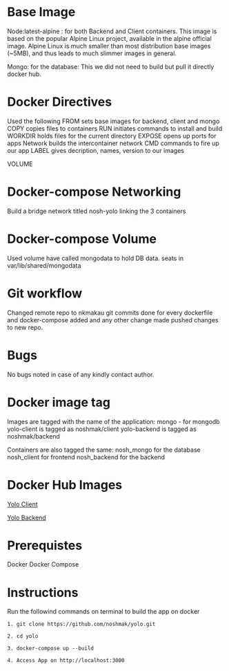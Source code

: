 # Base Image
Node:latest-alpine : for both Backend and Client containers.
This image is based on the popular Alpine Linux project, available in the alpine official image. Alpine Linux is much smaller than most distribution base images (~5MB), and thus leads to much slimmer images in general.

Mongo: for the database:
This we did not need to build but pull it directly docker hub.

# Docker Directives
Used the following 
FROM sets base images for backend, client and mongo
COPY copies files to containers
RUN initiates commands to install and build
WORKDIR holds files for the current directory
EXPOSE opens up ports for apps
Network builds the intercontainer network
CMD commands to fire up our app
LABEL gives decription, names, version to our images

VOLUME

# Docker-compose Networking
Build a bridge network titled nosh-yolo linking the 3 containers

# Docker-compose Volume
Used volume have called mongodata to hold DB data.
seats in var/lib/shared/mongodata

# Git workflow
Changed remote repo to nkmakau
git commits done for every dockerfile and docker-compose added and any other change made
pushed changes to new repo.

# Bugs
No bugs noted in case of any kindly contact author.


# Docker image tag
Images are tagged with the name of the application:
mongo - for mongodb
yolo-client is tagged as noshmak/client
yolo-backend is tagged as noshmak/backend

Containers are also tagged the same:
nosh_mongo for the database
nosh_client for frontend
nosh_backend for the backend

# Docker Hub Images
[Yolo Client](https://hub.docker.com/r/noshmak/client)

[Yolo Backend](https://hub.docker.com/r/noshmak/backend)

# Prerequistes
Docker
Docker Compose

# Instructions
Run the followind commands on terminal to build the app on docker

    1. git clone https://github.com/noshmak/yolo.git

    2. cd yolo

    3. docker-compose up --build
    
    4. Access App on http://localhost:3000